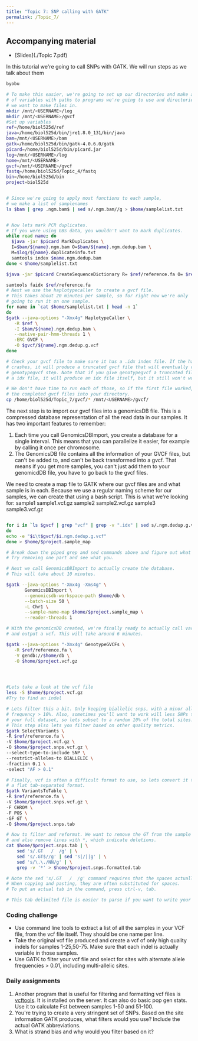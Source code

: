 ```yaml
---
title: "Topic 7: SNP calling with GATK"
permalink: /Topic_7/
---
```


## Accompanying material
* [Slides](./Topic 7.pdf)

In this tutorial we're going to call SNPs with GATK. We will run steps as we talk about them
```bash
byobu

# To make this easier, we're going to set up our directories and make a bunch
# of variables with paths to programs we're going to use and directories
# we want to make files in.
mkdir /mnt/<USERNAME>/log
mkdir /mnt/<USERNAME>/gvcf
#Set up variables
ref=/home/biol525d/ref
java=/home/biol525d/bin/jre1.8.0_131/bin/java
bam=/mnt/<USERNAME>/bam
gatk=/home/biol525d/bin/gatk-4.0.6.0/gatk
picard=/home/biol525d/bin/picard.jar
log=/mnt/<USERNAME>/log
home=/mnt/<USERNAME>
gvcf=/mnt/<USERNAME>/gvcf
fastq=/home/biol525d/Topic_4/fastq
bin=/home/biol525d/bin
project=biol525d


# Since we're going to apply most functions to each sample,
# we make a list of samplenames
ls $bam | grep .ngm.bam$ | sed s/.ngm.bam//g > $home/samplelist.txt


# Now lets mark PCR duplicates.
# If you were using GBS data, you wouldn't want to mark duplicates.
while read name; do
  $java -jar $picard MarkDuplicates \
  I=$bam/${name}.ngm.bam O=$bam/${name}.ngm.dedup.bam \
  M=$log/${name}.duplicateinfo.txt
  samtools index $name.ngm.dedup.bam
done < $home/samplelist.txt

$java -jar $picard CreateSequenceDictionary R= $ref/reference.fa O= $ref/reference.dict

samtools faidx $ref/reference.fa
# Next we use the haplotypecaller to create a gvcf file.
# This takes about 20 minutes per sample, so for right now we're only
# going to run it on one sample.
for name in `cat $home/samplelist.txt | head -n 1`
do
$gatk --java-options "-Xmx4g" HaplotypeCaller \
   -R $ref \
   -I $bam/${name}.ngm.dedup.bam \
   --native-pair-hmm-threads 1 \
   -ERC GVCF \
   -O $gvcf/${name}.ngm.dedup.g.vcf
done

# Check your gvcf file to make sure it has a .idx index file. If the haplotypecaller
# crashes, it will produce a truncated gvcf file that will eventually crash the
# genotypegvcf step. Note that if you give genotypegvcf a truncated file without
# a idx file, it will produce an idx file itself, but it still won't work.

# We don't have time to run each of those, so if the first file worked, copy
# the completed gvcf files into your directory.
cp /home/biol525d/Topic_7/gvcf/* /mnt/<USERNAME>/gvcf/

```

The next step is to import our gvcf files into a genomicsDB file. This is a compressed database representation of all the read data in our samples. It has two important features to remember:
1) Each time you call GenomicsDBImport, you create a database for a single interval. This means that you can parallelize it easier, for example by calling it once per chromosome.
2) The GenomicsDB file contains all the information of your GVCF files, but can't be added to, and can't be back transformed into a gvcf. That means if you get more samples, you can't just add them to your genomicdDB file, you have to go back to the gvcf files.


We need to create a map file to GATK where our gvcf files are and what sample is in each. Because we use a regular naming scheme for our samples, we can create that using a bash script.
This is what we're looking for:
sample1      sample1.vcf.gz
sample2      sample2.vcf.gz
sample3      sample3.vcf.gz

```bash

for i in `ls $gvcf | grep "vcf" | grep -v ".idx" | sed s/.ngm.dedup.g.vcf//g`
do
echo -e "$i\t$gvcf/$i.ngm.dedup.g.vcf"
done > $home/$project.sample_map

# Break down the piped grep and sed commands above and figure out what they do.
# Try removing one part and see what you.

# Next we call GenomicsDBImport to actually create the database.
# This will take about 10 minutes.

$gatk --java-options "-Xmx4g -Xms4g" \
       GenomicsDBImport \
       --genomicsdb-workspace-path $home/db \
       --batch-size 50 \
       -L Chr1 \
       --sample-name-map $home/$project.sample_map \
       --reader-threads 1

# With the genomicsDB created, we're finally ready to actually call variants
# and output a vcf. This will take around 6 minutes.

$gatk --java-options "-Xmx4g" GenotypeGVCFs \
   -R $ref/reference.fa \
   -V gendb://$home/db \
   -O $home/$project.vcf.gz




#Lets take a look at the vcf file
less -S $home/$project.vcf.gz
#Try to find an indel 

# Lets filter this a bit. Only keeping biallelic snps, with a minor allele
# frequency > 10%. Also, sometimes you'll want to work will less SNPs than
# your full dataset, so lets subset to a random 10% of the total sites.
# This step also lets you filter based on other quality metrics.
$gatk SelectVariants \
-R $ref/reference.fa \
-V $home/$project.vcf.gz \
-O $home/$project.snps.vcf.gz \
--select-type-to-include SNP \
--restrict-alleles-to BIALLELIC \
-fraction 0.1 \
-select "AF > 0.1" 

# Finally, vcf is often a difficult format to use, so lets convert it to
# a flat tab-separated format.
$gatk VariantsToTable \
-R $ref/reference.fa \
-V $home/$project.snps.vcf.gz \
-F CHROM \
-F POS \
-GF GT \
-O $home/$project.snps.tab

# Now to filter and reformat. We want to remove the GT from the sample name,
# and also remove lines with *, which indicate deletions.
cat $home/$project.snps.tab | \
    sed 's/.GT   /  /g' | \
    sed 's/.GT$//g' | sed 's|/||g' | \
    sed 's/\.\./NN/g' | \
    grep -v '*' > $home/$project.snps.formatted.tab

# Note the sed 's/.GT   /  /g' command requires that the spaces actually be tabs.
# When copying and pasting, they are often substituted for spaces.
# To put an actual tab in the command, press ctrl-v, tab.

# This tab delimited file is easier to parse if you want to write your own scripts.

```
### Coding challenge
* Use command line tools to extract a list of all the samples in your VCF file, from the vcf file itself. They should be one name per line.
* Take the original vcf file produced and create a vcf of only high quality indels for samples 1-25,50-75. Make sure that each indel is actually variable in those samples.
* Use GATK to filter your vcf file and select for sites with alternate allele frequencies > 0.01, including multi-allelic sites. 

### Daily assignments
1. Another program that is useful for filtering and formatting vcf files is [vcftools](https://vcftools.github.io/index.html). It is installed on the server. It can also do basic pop gen stats. Use it to calculate Fst between samples 1-50 and 51-100.
2. You're trying to create a very stringent set of SNPs. Based on the site information GATK produces, what filters would you use? Include the actual GATK abbreviations.
3. What is strand bias and why would you filter based on it?
